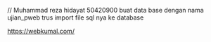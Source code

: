// Muhammad reza hidayat 50420900
buat data base dengan nama ujian_pweb
trus import file sql nya ke database

https://webkumal.com/
